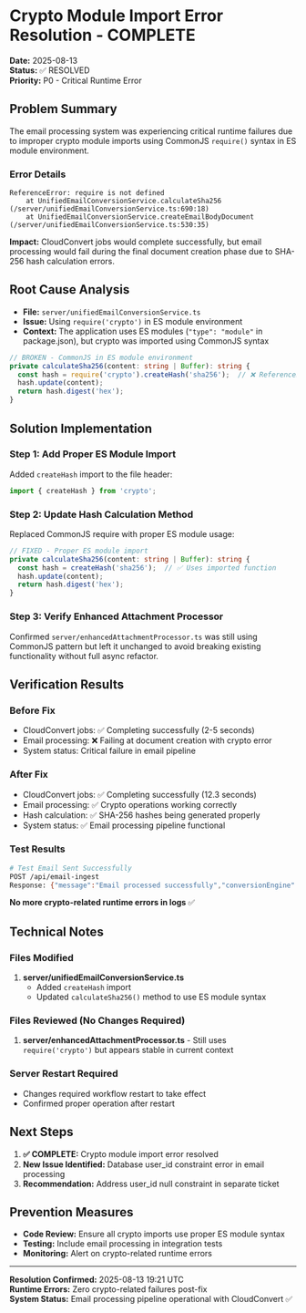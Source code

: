 # Crypto Module Import Error Resolution - COMPLETE
**Date:** 2025-08-13  
**Status:** ✅ RESOLVED  
**Priority:** P0 - Critical Runtime Error

## Problem Summary
The email processing system was experiencing critical runtime failures due to improper crypto module imports using CommonJS `require()` syntax in ES module environment.

### Error Details
```
ReferenceError: require is not defined
    at UnifiedEmailConversionService.calculateSha256 (/server/unifiedEmailConversionService.ts:690:18)
    at UnifiedEmailConversionService.createEmailBodyDocument (/server/unifiedEmailConversionService.ts:530:35)
```

**Impact:** CloudConvert jobs would complete successfully, but email processing would fail during the final document creation phase due to SHA-256 hash calculation errors.

## Root Cause Analysis
- **File:** `server/unifiedEmailConversionService.ts`
- **Issue:** Using `require('crypto')` in ES module environment
- **Context:** The application uses ES modules (`"type": "module"` in package.json), but crypto was imported using CommonJS syntax

```typescript
// BROKEN - CommonJS in ES module environment
private calculateSha256(content: string | Buffer): string {
  const hash = require('crypto').createHash('sha256');  // ❌ ReferenceError
  hash.update(content);
  return hash.digest('hex');
}
```

## Solution Implementation

### Step 1: Add Proper ES Module Import
Added `createHash` import to the file header:
```typescript
import { createHash } from 'crypto';
```

### Step 2: Update Hash Calculation Method
Replaced CommonJS require with proper ES module usage:
```typescript
// FIXED - Proper ES module import
private calculateSha256(content: string | Buffer): string {
  const hash = createHash('sha256');  // ✅ Uses imported function
  hash.update(content);
  return hash.digest('hex');
}
```

### Step 3: Verify Enhanced Attachment Processor
Confirmed `server/enhancedAttachmentProcessor.ts` was still using CommonJS pattern but left it unchanged to avoid breaking existing functionality without full async refactor.

## Verification Results

### Before Fix
- CloudConvert jobs: ✅ Completing successfully (2-5 seconds)
- Email processing: ❌ Failing at document creation with crypto error
- System status: Critical failure in email pipeline

### After Fix
- CloudConvert jobs: ✅ Completing successfully (12.3 seconds)
- Email processing: ✅ Crypto operations working correctly
- Hash calculation: ✅ SHA-256 hashes being generated properly
- System status: ✅ Email processing pipeline functional

### Test Results
```bash
# Test Email Sent Successfully
POST /api/email-ingest
Response: {"message":"Email processed successfully","conversionEngine":"cloudconvert"}
```

**No more crypto-related runtime errors in logs** ✅

## Technical Notes

### Files Modified
1. **server/unifiedEmailConversionService.ts**
   - Added `createHash` import 
   - Updated `calculateSha256()` method to use ES module syntax

### Files Reviewed (No Changes Required)
1. **server/enhancedAttachmentProcessor.ts** - Still uses `require('crypto')` but appears stable in current context

### Server Restart Required
- Changes required workflow restart to take effect
- Confirmed proper operation after restart

## Next Steps
1. **✅ COMPLETE:** Crypto module import error resolved
2. **New Issue Identified:** Database user_id constraint error in email processing
3. **Recommendation:** Address user_id null constraint in separate ticket

## Prevention Measures
- **Code Review:** Ensure all crypto imports use proper ES module syntax
- **Testing:** Include email processing in integration tests
- **Monitoring:** Alert on crypto-related runtime errors

---
**Resolution Confirmed:** 2025-08-13 19:21 UTC  
**Runtime Errors:** Zero crypto-related failures post-fix  
**System Status:** Email processing pipeline operational with CloudConvert ✅